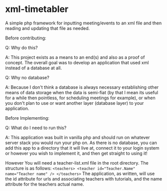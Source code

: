 # xml-timetabler
A simple php framework for inputting meeting/events to an xml file and then reading and updating that file as needed.

Before contributing:

Q: Why do this?

A: This project exists as a means to an end(s) and also as a proof of concept. The overall goal was to develop an application that used xml instead of a database at all.


Q: Why no database?

A: Because I don't think a database is always necessary establishing other means of data storage when the data is semi-fiat (by that I mean its useful for a while then pointless, for scheduling meetings for example), or when you don't plan to use or want another layer (database layer) to your application.


Before Implementing:

Q: What do I need to run this?

A: This application was built in vanilla php and should run on whatever server stack you would run your php on. As there is no database, you can add this app to a directory that it will live at, connect it to your login system or however you wish to implement it, and then get straight to using it!

  However You will need a teacher-list.xml file in the root directory. The structure is as follows:
  `<teachers>
    <teacher id="Teacher.Name" name="Teacher name" />
    </teachers>`
  The application, as written, will use the id attribute for urls and associating teachers with tutorials, and the name attribute for the teachers actual name. 
